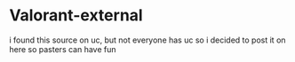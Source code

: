 # Valorant-external
i found this source on uc, but not everyone has uc so i decided to post it on here so pasters can have fun
